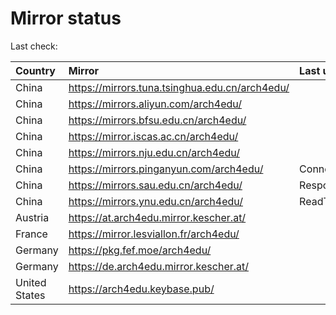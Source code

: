 <script src="./time.js"></script>
# Mirror status
Last check: <script type="text/javascript">localize(1670267764.9763296);</script>

|Country|Mirror|Last update|
|:------|:-----|:----------|
|China|https://mirrors.tuna.tsinghua.edu.cn/arch4edu/|<script type="text/javascript">localize(1670265315);</script>|
|China|https://mirrors.aliyun.com/arch4edu/|<script type="text/javascript">localize(1670135541);</script>|
|China|https://mirrors.bfsu.edu.cn/arch4edu/|<script type="text/javascript">localize(1670222154);</script>|
|China|https://mirror.iscas.ac.cn/arch4edu/|<script type="text/javascript">localize(1670222154);</script>|
|China|https://mirrors.nju.edu.cn/arch4edu/|<script type="text/javascript">localize(1670222154);</script>|
|China|https://mirrors.pinganyun.com/arch4edu/|ConnectTimeout|
|China|https://mirrors.sau.edu.cn/arch4edu/|Response 500|
|China|https://mirrors.ynu.edu.cn/arch4edu/|ReadTimeout|
|Austria|https://at.arch4edu.mirror.kescher.at/|<script type="text/javascript">localize(1670222154);</script>|
|France|https://mirror.lesviallon.fr/arch4edu/|<script type="text/javascript">localize(1670222154);</script>|
|Germany|https://pkg.fef.moe/arch4edu/|<script type="text/javascript">localize(1670222154);</script>|
|Germany|https://de.arch4edu.mirror.kescher.at/|<script type="text/javascript">localize(1670222154);</script>|
|United States|https://arch4edu.keybase.pub/|<script type="text/javascript">localize(1670222154);</script>|

<script src="./tablefilter/tablefilter.js"></script>
<script src="./table.js"></script>